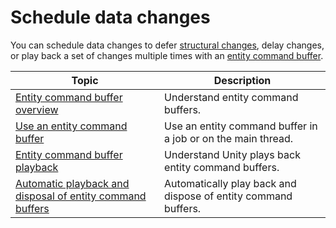 # Schedule data changes

You can schedule data changes to defer [structural changes](concepts-structural-changes.md), delay changes, or play back a set of changes multiple times with an [entity command buffer](systems-entity-command-buffers.md).

|**Topic**|**Description**|
|---|---|
|[Entity command buffer overview](systems-entity-command-buffers.md)|Understand entity command buffers.|
|[Use an entity command buffer](systems-entity-command-buffer-use.md)|Use an entity command buffer in a job or on the main thread.|
|[Entity command buffer playback](systems-entity-command-buffer-playback.md)|Understand Unity plays back entity command buffers.|
|[Automatic playback and disposal of entity command buffers](systems-entity-command-buffer-automatic-playback.md)|Automatically play back and dispose of entity command buffers.|
